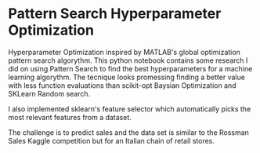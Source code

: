 # Pattern Search Hyperparameter Optimization
Hyperparameter Optimization inspired by MATLAB's global optimization pattern search algorythm. This python notebook contains some research I did on using Pattern Search to find the best hyperparameters for a machine learning algorythm.  The tecnique looks promessing finding a better value with less function evaluations than scikit-opt Baysian Optimization and SKLearn Random search.

I also implemented sklearn's feature selector which automatically picks the most relevant features from a dataset.

The challenge is to predict sales and the data set is similar to the Rossman Sales Kaggle competition but for an Italian chain of retail stores.

